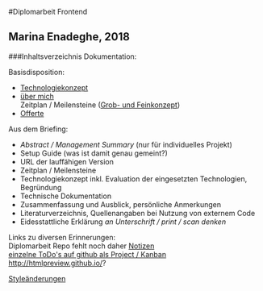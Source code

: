 #Diplomarbeit Frontend
## Marina Enadeghe, 2018

###Inhaltsverzeichnis Dokumentation:

Basisdisposition:  
- [Technologiekonzept](dokumentation/basisdisposition.md) 
- [über mich](dokumentation/basisdisposition.md)  
Zeitplan / Meilensteine
([Grob- und Feinkonzept](https://docs.google.com/spreadsheets/d/1eV_7Tlo0QKG4BIn0B93sUNnICly4tzJ4m1kySTdQwCs/edit?usp=sharing))  
- [Offerte](https://docs.google.com/document/d/1dCjLOwE2s_naJFpOfdwf1nAEW1BeifqMymJoFDwuWrs/edit?usp=sharing)  


Aus dem Briefing:
- _Abstract / Management Summary_ (nur für individuelles Projekt)  
- Setup Guide  (was ist damit genau gemeint?)
- URL der lauffähigen Version  
- Zeitplan / Meilensteine
- Technologiekonzept inkl. Evaluation der eingesetzten 
Technologien, Begründung   
- Technische Dokumentation  
- Zusammenfassung und Ausblick, persönliche Anmerkungen  
- Literaturverzeichnis, Quellenangaben bei Nutzung von 
externem Code  
- Eidesstattliche Erklärung _an Unterschrift / print / scan denken_  



Links zu diversen Erinnerungen:  
Diplomarbeit Repo fehlt noch daher [Notizen](dokumentation/drandenken.md)  
[einzelne ToDo's auf github als Project / Kanban](githubrep)  
http://htmlpreview.github.io/? 

[Styleänderungen](style.md)
